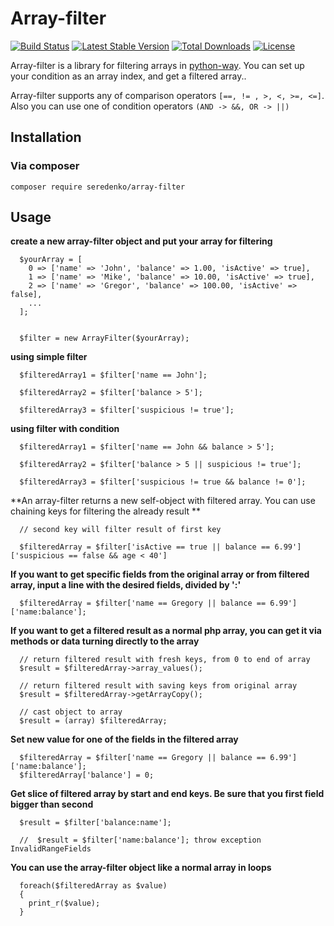 # Array-filter

<p align="center">

[![Build Status](https://travis-ci.org/seredenko/array-filter.svg?branch=master)](https://travis-ci.org/seredenko/array-filter)
[![Latest Stable Version](https://poser.pugx.org/seredenko/array-filter/v/stable)](https://packagist.org/packages/seredenko/array-filter)
[![Total Downloads](https://poser.pugx.org/seredenko/array-filter/downloads)](https://packagist.org/packages/seredenko/array-filter)
[![License](https://poser.pugx.org/seredenko/array-filter/license)](https://packagist.org/packages/seredenko/array-filter)
</p>

Array-filter is a library for filtering arrays in [python-way](https://www.python.org/dev/peps/pep-0020/). You can set up your condition as an array index, and get a filtered array..


Array-filter supports any of comparison operators `[==, != , >, <, >=, <=]`.
Also you can use one of condition operators `(AND -> &&, OR -> ||)`

## Installation

### Via composer
`composer require seredenko/array-filter`

## Usage

**create a new array-filter object and put your array for filtering**
```
  $yourArray = [
    0 => ['name' => 'John', 'balance' => 1.00, 'isActive' => true],
    1 => ['name' => 'Mike', 'balance' => 10.00, 'isActive' => true],
    2 => ['name' => 'Gregor', 'balance' => 100.00, 'isActive' => false],
    ...
  ];


  $filter = new ArrayFilter($yourArray);
```

**using simple filter**
```
  $filteredArray1 = $filter['name == John'];

  $filteredArray2 = $filter['balance > 5'];

  $filteredArray3 = $filter['suspicious != true'];
```

**using filter with condition**
```
  $filteredArray1 = $filter['name == John && balance > 5'];

  $filteredArray2 = $filter['balance > 5 || suspicious != true'];

  $filteredArray3 = $filter['suspicious != true && balance != 0'];
```

**An array-filter returns a new self-object with filtered array. You can use chaining keys for filtering the already result **

```
  // second key will filter result of first key

  $filteredArray = $filter['isActive == true || balance == 6.99']['suspicious == false && age < 40']
```

**If you want to get specific fields from the original array or from filtered array, input a line with the desired fields, divided by ':'**

```
  $filteredArray = $filter['name == Gregory || balance == 6.99']['name:balance'];
```

**If you want to get a filtered result as a normal php array, you can get it via methods or data turning directly to the array**

```
  // return filtered result with fresh keys, from 0 to end of array
  $result = $filteredArray->array_values();
  
  // return filtered result with saving keys from original array
  $result = $filteredArray->getArrayCopy();
  
  // cast object to array
  $result = (array) $filteredArray;
```

**Set new value for one of the fields in the filtered array**
```
  $filteredArray = $filter['name == Gregory || balance == 6.99']['name:balance'];
  $filteredArray['balance'] = 0;
```

**Get slice of filtered array by start and end keys. Be sure that you first field bigger than second**
```
  $result = $filter['balance:name'];
  
  //  $result = $filter['name:balance']; throw exception InvalidRangeFields
```


**You can use the array-filter object like a normal array in loops**

```
  foreach($filteredArray as $value)
  {
    print_r($value);
  }
``` 